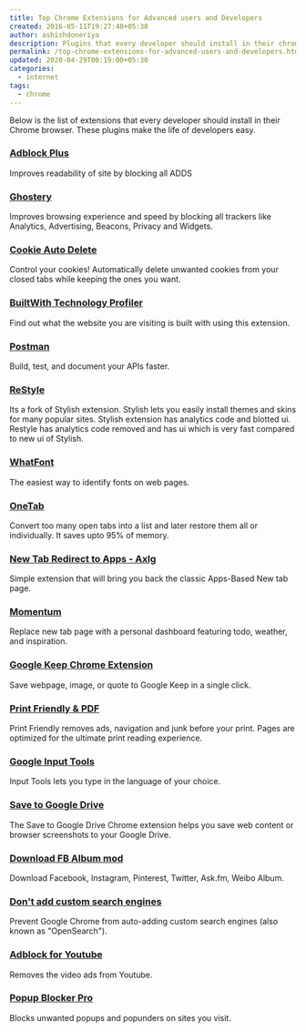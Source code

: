 ```yaml
---
title: Top Chrome Extensions for Advanced users and Developers
created: 2016-05-11T19:27:40+05:30
author: ashishdoneriya
description: Plugins that every developer should install in their chrome browser. These plugins make the life of developers easy.
permalink: /top-chrome-extensions-for-advanced-users-and-developers.html
updated: 2020-04-29T00:19:00+05:30
categories:
  - internet
tags:
  - chrome
---
```


Below is the list of extensions that every developer should install in their Chrome browser. These plugins make the life of developers easy.

### [Adblock Plus](https://chrome.google.com/webstore/detail/adblock-plus/cfhdojbkjhnklbpkdaibdccddilifddb)
Improves readability of site by blocking all ADDS

### [Ghostery](https://chrome.google.com/webstore/detail/ghostery/mlomiejdfkolichcflejclcbmpeaniij?hl=en)
Improves browsing experience and speed by blocking all trackers like Analytics, Advertising, Beacons, Privacy and Widgets.

### [Cookie Auto Delete](https://chrome.google.com/webstore/detail/cookie-autodelete/fhcgjolkccmbidfldomjliifgaodjagh?hl=en)
Control your cookies! Automatically delete unwanted cookies from your closed tabs while keeping the ones you want.

### [BuiltWith Technology Profiler](https://chrome.google.com/webstore/detail/builtwith-technology-prof/dapjbgnjinbpoindlpdmhochffioedbn?hl=en)
Find out what the website you are visiting is built with using this extension.

### [Postman](https://chrome.google.com/webstore/detail/postman/fhbjgbiflinjbdggehcddcbncdddomop?hl=en)
Build, test, and document your APIs faster.

### [ReStyle](https://chrome.google.com/webstore/detail/restyle/bldnjpcciemkbmbbfpehdmdhiaemidce)
Its a fork of Stylish extension. Stylish lets you easily install themes and skins for many popular sites. Stylish extension has analytics code and blotted ui. Restyle has analytics code removed and has ui which is very fast compared to new ui of Stylish.

###  [WhatFont](https://chrome.google.com/webstore/detail/whatfont/jabopobgcpjmedljpbcaablpmlmfcogm?hl=en)
The easiest way to identify fonts on web pages.

### [OneTab](https://chrome.google.com/webstore/detail/onetab/chphlpgkkbolifaimnlloiipkdnihall?hl=en)
Convert too many open tabs into a list and later restore them all or individually. It saves upto 95% of memory.

### [New Tab Redirect to Apps - Axlg](https://chrome.google.com/webstore/detail/new-tab-redirect-to-apps/nkglplbcmeamjpiegkcjhfogcjfggjjp?hl=en)
Simple extension that will bring you back the classic Apps-Based New tab page.

### [Momentum](https://chrome.google.com/webstore/detail/momentum/laookkfknpbbblfpciffpaejjkokdgca)
Replace new tab page with a personal dashboard featuring todo, weather, and inspiration.

### [Google Keep Chrome Extension](https://chrome.google.com/webstore/detail/google-keep-chrome-extens/lpcaedmchfhocbbapmcbpinfpgnhiddi?hl=en)
Save webpage, image, or quote to Google Keep in a single click.

### [Print Friendly & PDF](https://chrome.google.com/webstore/detail/print-friendly-pdf/ohlencieiipommannpdfcmfdpjjmeolj?hl=en)
Print Friendly removes ads, navigation and junk before your print. Pages are optimized for the ultimate print reading experience.

### [Google Input Tools](https://chrome.google.com/webstore/detail/google-input-tools/mclkkofklkfljcocdinagocijmpgbhab?hl=en)
Input Tools lets you type in the language of your choice.

### [Save to Google Drive](https://chrome.google.com/webstore/detail/save-to-google-drive/gmbmikajjgmnabiglmofipeabaddhgne?hl=en)
The Save to Google Drive Chrome extension helps you save web content or browser screenshots to your Google Drive.

### [Download FB Album mod](https://chrome.google.com/webstore/detail/download-fb-album-mod/cgjnhhjpfcdhbhlcmmjppicjmgfkppok?hl=en)
Download Facebook, Instagram, Pinterest, Twitter, Ask.fm, Weibo Album.

### [Don't add custom search engines](https://chrome.google.com/webstore/detail/dont-add-custom-search-en/dnodlcololidkjgbpeoleabmkocdhacc?hl=en)
Prevent Google Chrome from auto-adding custom search engines (also known as "OpenSearch").

### [Adblock for Youtube](https://chrome.google.com/webstore/detail/adblock-for-youtube/cmedhionkhpnakcndndgjdbohmhepckk?hl=en)
Removes the video ads from Youtube.

### [Popup Blocker Pro](https://chrome.google.com/webstore/detail/popup-blocker-pro/kiodaajmphnkcajieajajinghpejdjai?hl=en)
Blocks unwanted popups and popunders on sites you visit.
